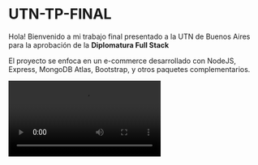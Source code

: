 # UTN-TP-FINAL

Hola! Bienvenido a mi trabajo final presentado a la UTN de Buenos Aires para la aprobación de la <b>Diplomatura Full Stack</b>

El proyecto se enfoca en un e-commerce desarrollado con NodeJS, Express, MongoDB Atlas, Bootstrap, y otros paquetes complementarios.

<video src="https://www.veed.io/view/c0347518-93a8-4597-a3eb-b8121fcee75d?panel=share"/>
<img src="https://i.ibb.co/x1MP08B/img1tp.jpg" alt="imagen de proyecto 1"/>

# Cuenta con una pestaña de productos:
<img src="https://i.ibb.co/fNTFPTt/img2tp.jpg" alt="imagen de proyecto 2"/><br>
# Una pestaña de Login/Registro:
<img src="https://i.ibb.co/MZSb12M/img3tp.jpg" alt="imagen de proyecto 3"/><br>
# CRUD de Usuarios y Productos para el administrador:
<img src="https://i.ibb.co/7kZ1PzM/img4tp.jpg" alt="imagen de proyecto 4"/><br>
# y un carrito de compras totalmente funcional:
<img src="https://i.ibb.co/pLkcBRh/img5tp.jpg" alt="imagen de proyecto 4"/>
